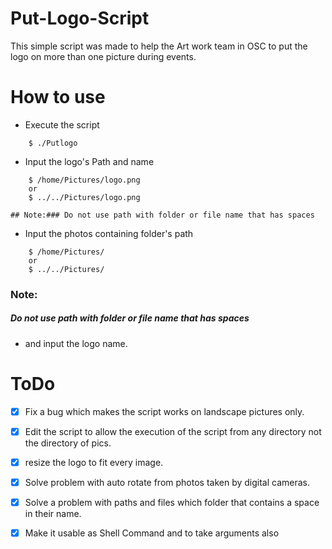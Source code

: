# Put-Logo-Script

This simple script was made to help the Art work team in OSC to put the logo on more than one picture during events.

# How to use
* Execute the script
```
	$ ./Putlogo
```
* Input the logo's Path and name
```
	$ /home/Pictures/logo.png
	or
	$ ../../Pictures/logo.png
```
	## Note:### Do not use path with folder or file name that has spaces


* Input the photos containing folder's path
```
	$ /home/Pictures/
	or
	$ ../../Pictures/
```
### Note:
##### Do not use path with folder or file name that has spaces


* and input the logo name.

# ToDo
* [X] Fix a bug which makes the script works on landscape pictures only.
* [X] Edit the script to allow the execution of the script from any directory not the directory of pics.
* [X] resize the logo to fit every image.
* [X] Solve problem with auto rotate from photos taken by digital cameras.
* [X] Solve a problem with paths and files which folder that contains a space in their name.
* [X] Make it usable as Shell Command and to take arguments also

